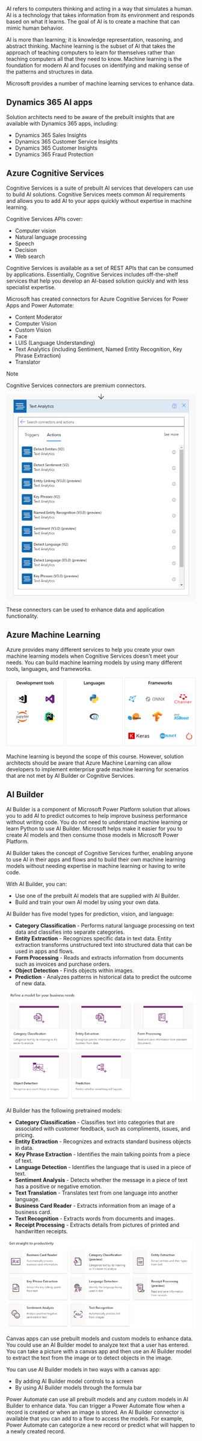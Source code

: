 AI refers to computers thinking and acting in a way that simulates a human. AI is a technology that takes information from its environment and responds based on what it learns. The goal of AI is to create a machine that can mimic human behavior.

AI is more than learning; it is knowledge representation, reasoning, and abstract thinking. Machine learning is the subset of AI that takes the approach of teaching computers to learn for themselves rather than teaching computers all that they need to know. Machine learning is the foundation for modern AI and focuses on identifying and making sense of the patterns and structures in data.

Microsoft provides a number of machine learning services to enhance data.

## Dynamics 365 AI apps

Solution architects need to be aware of the prebuilt insights that are available with Dynamics 365 apps, including:

- Dynamics 365 Sales Insights
- Dynamics 365 Customer Service Insights
- Dynamics 365 Customer Insights
- Dynamics 365 Fraud Protection

## Azure Cognitive Services

Cognitive Services is a suite of prebuilt AI services that developers can use to build AI solutions. Cognitive Services meets common AI requirements and allows you to add AI to your apps quickly without expertise in machine learning. 

Cognitive Services APIs cover:

- Computer vision
- Natural language processing
- Speech
- Decision
- Web search

Cognitive Services is available as a set of REST APIs that can be consumed by applications. Essentially, Cognitive Services includes off-the-shelf services that help you develop an AI-based solution quickly and with less specialist expertise.

Microsoft has created connectors for Azure Cognitive Services for Power Apps and Power Automate:

- Content Moderator
- Computer Vision
- Custom Vision
- Face
- LUIS (Language Understanding)
- Text Analytics (including Sentiment, Named Entity Recognition, Key Phrase Extraction)
- Translator

> [!NOTE]
> Cognitive Services connectors are premium connectors.

![Actions for the Text Analytics connector.](../media/7-text-analytics.png)

These connectors can be used to enhance data and application functionality.

## Azure Machine Learning

Azure provides many different services to help you create your own machine learning models when Cognitive Services doesn't meet your needs. You can build machine learning models by using many different tools, languages, and frameworks.

![Machine learning tools, languages, and frameworks.](../media/7-ml.png)

Machine learning is beyond the scope of this course. However, solution architects should be aware that Azure Machine Learning can allow developers to implement enterprise grade machine learning for scenarios that are not met by AI Builder or Cognitive Services.

## AI Builder

AI Builder is a component of Microsoft Power Platform solution that allows you to add AI to predict outcomes to help improve business performance without writing code. You do not need to understand machine learning or learn Python to use AI Builder. Microsoft helps make it easier for you to create AI models and then consume those models in Microsoft Power Platform.

AI Builder takes the concept of Cognitive Services further, enabling anyone to use AI in their apps and flows and to build their own machine learning models without needing expertise in machine learning or having to write code.

With AI Builder, you can:

- Use one of the prebuilt AI models that are supplied with AI Builder.
- Build and train your own AI model by using your own data.

AI Builder has five model types for prediction, vision, and language:

- **Category Classification** - Performs natural language processing on text data and classifies into separate categories.
- **Entity Extraction** - Recognizes specific data in text data. Entity extraction transforms unstructured text into structured data that can be used in apps and flows.
- **Form Processing** - Reads and extracts information from documents such as invoices and purchase orders.
- **Object Detection** - Finds objects within images.
- **Prediction** - Analyzes patterns in historical data to predict the outcome of new data.

![AI Builder model types.](../media/7-ai-builder-model-types.png)

AI Builder has the following pretrained models:

- **Category Classification** - Classifies text into categories that are associated with customer feedback, such as compliments, issues, and pricing.
- **Entity Extraction** - Recognizes and extracts standard business objects in data.
- **Key Phrase Extraction** - Identifies the main talking points from a piece of text.
- **Language Detection** - Identifies the language that is used in a piece of text.
- **Sentiment Analysis** - Detects whether the message in a piece of text has a positive or negative emotion.
- **Text Translation** - Translates text from one language into another language.
- **Business Card Reader** - Extracts information from an image of a business card.
- **Text Recognition** - Extracts words from documents and images.
- **Receipt Processing** - Extracts details from pictures of printed and handwritten receipts.

![AI Builder prebuilt models.](../media/7-ai-builder-prebuilt-models.png)

Canvas apps can use prebuilt models and custom models to enhance data. You could use an AI Builder model to analyze text that a user has entered. You can take a picture with a canvas app and then use an AI Builder model to extract the text from the image or to detect objects in the image.

You can use AI Builder models in two ways with a canvas app:

- By adding AI Builder model controls to a screen
- By using AI Builder models through the formula bar

Power Automate can use all prebuilt models and any custom models in AI Builder to enhance data. You can trigger a Power Automate flow when a record is created or when an image is stored. An AI Builder connector is available that you can add to a flow to access the models. For example, Power Automate can categorize a new record or predict what will happen to a newly created record.
